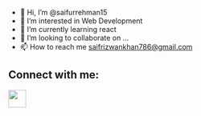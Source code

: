 - 👋 Hi, I’m @saifurrehman15
- 👀 I’m interested in Web Development
- 🌱 I’m currently learning react
- 💞️ I’m looking to collaborate on ...
- 📫 How to reach me saifrizwankhan786@gmail.com



<h2>Connect with me:</h2>
<a href="https://www.linkedin.com/in/saif-rizwan-7438b224b"><img src='https://raw.githubusercontent.com/rahuldkjain/github-profile-readme-generator/master/src/images/icons/Social/linked-in-alt.svg' height="35"></a>

<!---
saifurrehman15/saifurrehman15 is a ✨ special ✨ repository because its `README.md` (this file) appears on your GitHub profile.
You can click the Preview link to take a look at your changes.
--->
